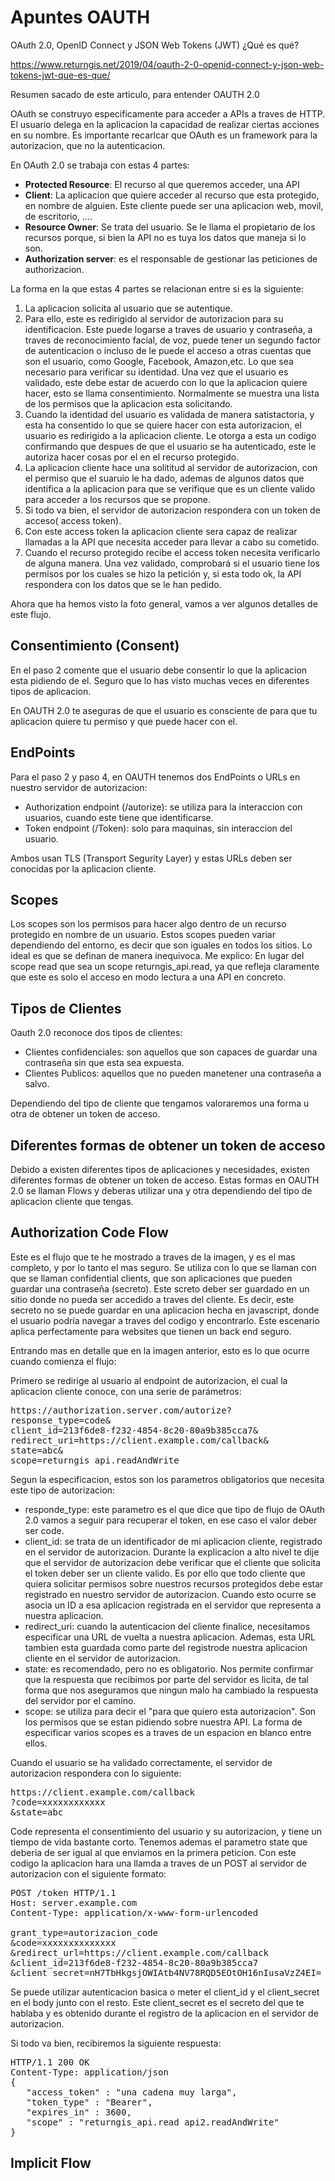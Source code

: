 # Apuntes OAUTH

OAuth 2.0, OpenID Connect y JSON Web Tokens (JWT) ¿Qué es qué?

https://www.returngis.net/2019/04/oauth-2-0-openid-connect-y-json-web-tokens-jwt-que-es-que/

Resumen sacado de este articulo, para entender OAUTH 2.0

OAuth se construyo especificamente para acceder a APIs a traves de HTTP. El usuario delega en la aplicacion la capacidad de realizar ciertas acciones en su nombre. Es importante recarlcar que OAuth es un framework para la autorizacion, que no la autenticacion.

En OAuth 2.0 se trabaja con estas 4 partes:

- **Protected Resource**: El recurso al que queremos acceder, una API
- **Client**: La aplicacion que quiere acceder al recurso que esta protegido, en nombre de alguien. Este cliente puede ser una aplicacion web, movil, de escritorio, ....
- **Resource Owner**: Se trata del usuario. Se le llama el propietario de los recursos porque, si bien la API no es tuya los datos que maneja si lo son.
- **Authorization server**: es el responsable de gestionar las peticiones de authorizacion.

La forma en la que estas 4 partes se relacionan entre si es la siguiente:

1. La aplicacion solicita al usuario que se autentique.
2. Para ello, este es redirigido al servidor de autorizacion para su identificacion. Este puede logarse a traves de usuario y contraseña, a traves de reconocimiento facial, de voz, puede tener un segundo factor de autenticacion o incluso de le puede el acceso a otras cuentas que son el usuario, como Google, Facebook, Amazon,etc. Lo que sea necesario para verificar su identidad. Una vez que el usuario es validado, este debe estar de acuerdo con lo que la aplicacion quiere hacer, esto se llama consentimiento. Normalmente se muestra una lista de los permisos que la aplicacion esta solicitando.
3. Cuando la identidad del usuario es validada de manera satistactoria, y esta ha consentido lo que se quiere hacer con esta autorizacion, el usuario es redirigido a la aplicacion cliente. Le otorga a esta un codigo confirmando que despues de que el usuario se ha autenticado, este le autoriza hacer cosas por el en el recurso protegido.
4. La aplicacion cliente hace una solititud al servidor de autorizacion, con el permiso que el suaruio le ha dado, ademas de algunos datos que identifica a la aplicacion para que se verifique que es un cliente valido para acceder a los recursos que se propone.
5. Si todo va bien, el servidor de autorizacion respondera con un token de acceso( access token).
6. Con este access token la aplicacion cliente sera capaz de realizar llamadas a la API que necesita acceder para llevar a cabo su cometido.
7. Cuando el recurso protegido recibe el access token necesita verificarlo de alguna manera. Una vez validado, comprobará si el usuario tiene los permisos por los cuales se hizo la petición y, si esta todo ok, la API respondera con los datos que se le han pedido.

Ahora que ha hemos visto la foto general, vamos a ver algunos detalles de este flujo.

## Consentimiento (Consent)

En el paso 2 comente que el usuario debe consentir lo que la aplicacion esta pidiendo de el. Seguro que lo has visto muchas veces en diferentes tipos de aplicacion.

En OAUTH 2.0 te aseguras de que el usuario es consciente de para que tu aplicacion quiere tu permiso y que puede hacer con el.

## EndPoints

Para el paso 2 y paso 4, en OAUTH tenemos dos EndPoints o URLs en nuestro servidor de autorizacion:

- Authorization endpoint (/autorize): se utiliza para la interaccion con usuarios, cuando este tiene que identificarse.
- Token endpoint (/Token): solo para maquinas, sin interaccion del usuario.

Ambos usan TLS (Transport Segurity Layer) y estas URLs deben ser conocidas por la aplicacion cliente.

## Scopes

Los scopes son los permisos para hacer algo dentro de un recurso protegido en nombre de un usuario. Estos scopes pueden variar dependiendo del entorno, es decir que son iguales en todos los sitios. Lo ideal es que se definan de manera inequivoca. Me explico: En lugar del scope read que sea un scope returngis_api.read, ya que refleja claramente que este es solo el acceso en modo lectura a una API en concreto.

## Tipos de Clientes

Oauth 2.0 reconoce dos tipos de clientes:

- Clientes confidenciales: son aquellos que son capaces de guardar una contraseña sin que esta sea expuesta.
- Clientes Publicos: aquellos que no pueden manetener una contraseña a salvo.

Dependiendo del tipo de cliente que tengamos valoraremos una forma u otra de obtener un token de acceso.

## Diferentes formas de obtener un token de acceso

Debido a existen diferentes tipos de aplicaciones y necesidades, existen diferentes formas de obtener un token de acceso. Estas formas en OAUTH 2.0 se llaman Flows y deberas utilizar una y otra dependiendo del tipo de aplicacion cliente que tengas.

## Authorization Code Flow

Este es el flujo que te he mostrado a traves de la imagen, y es el mas completo, y por lo tanto el mas seguro. Se utiliza con lo que se llaman con que se llaman confidential clients, que son aplicaciones que pueden guardar una contraseña (secreto). Este screto deber ser guardado en un sitio donde no pueda ser accedido a traves del cliente. Es decir, este secreto no se puede guardar en una aplicacion hecha en javascript, donde el usuario podría navegar a traves del codigo y encontrarlo. Este escenario aplica perfectamente para websites que tienen un back end seguro.

Entrando mas en detalle que en la imagen anterior, esto es lo que ocurre cuando comienza el flujo:

Primero se redirige al usuario al endpoint de autorizacion, el cual la aplicacion cliente conoce, con una serie de parámetros:

<pre>
https://authorization.server.com/autorize?
response_type=code&
client_id=213f6de8-f232-4854-8c20-80a9b385cca7&
redirect_uri=https://client.example.com/callback&
state=abc&
scope=returngis_api.readAndWrite
</pre>

Segun la especificacion, estos son los parametros obligatorios que necesita este tipo de autorizacion:

- responde_type: este parametro es el que dice que tipo de flujo de OAuth 2.0 vamos a seguir para recuperar el token, en ese caso el valor deber ser code.
- client_id: se trata de un identificador de mi aplicacion cliente, registrado en el servidor de autorizacion. Durante la explicacion a alto nivel te dije que el servidor de autorizacion debe verificar que el cliente que solicita el token deber ser un cliente valido. Es por ello que todo cliente que quiera solicitar permisos sobre nuestros recursos protegidos debe estar registrado en nuestro servidor de autorizacion. Cuando esto ocurre se asocia un ID a esa aplicacion registrada en el servidor que representa a nuestra aplicacion.
- redirect_uri: cuando la autenticacion del cliente finalice, necesitamos especificar una URL de vuelta a nuestra aplicacion. Ademas, esta URL tambien esta guardada como parte del registrode nuestra aplicacion cliente en el servidor de autorizacion.
- state: es recomendado, pero no es obligatorio. Nos permite confirmar que la respuesta que recibimos por parte del servidor es licita, de tal forma que nos aseguramos que ningun malo ha cambiado la respuesta del servidor por el camino.
- scope: se utiliza para decir el "para que quiero esta autorizacion". Son los permisos que se estan pidiendo sobre nuestra API. La forma de especificar varios scopes es a traves de un espacion en blanco entre ellos.

Cuando el usuario se ha validado correctamente, el servidor de autorizacion respondera con lo siguiente:

<pre>
https://client.example.com/callback
?code=xxxxxxxxxxxx
&state=abc
</pre>

Code representa el consentimiento del usuario y su autorizacion, y tiene un tiempo de vida bastante corto. Tenemos ademas el parametro state que deberia de ser igual al que enviamos en la primera peticion. Con este codigo la aplicacion hara una llamda a traves de un POST al servidor de autorizacion con el siguiente formato:

<pre>
POST /token HTTP/1.1
Host: server.example.com
Content-Type: application/x-www-form-urlencoded

grant_type=autorizacion_code
&code=xxxxxxxxxxxxxx
&redirect_url=https://client.example.com/callback
&client_id=213f6de8-f232-4854-8c20-80a9b385cca7
&client_secret=nH7TbHkgsjOWIAtb4NV78RQD5EOtOH16nIusaVzZ4EI=
</pre>

Se puede utilizar autenticacion basica o meter el client_id y el client_secret en el body junto con el resto. Este client_secret es el secreto del que te hablaba y es obtenido durante el registro de la aplicacion en el servidor de autorizacion.

Si todo va bien, recibiremos la siguiente respuesta:

<pre>
HTTP/1.1 200 OK
Content-Type: application/json
{
   "access_token" : "una cadena muy larga",
   "token_type" : "Bearer",
   "expires_in" : 3600,
   "scope" : "returngis_api.read api2.readAndWrite"
}
</pre>

## Implicit Flow





